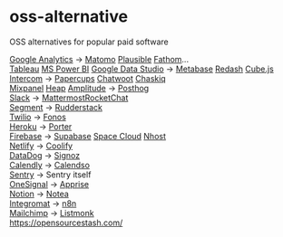 # oss-alternative
OSS alternatives for popular paid software

[Google Analytics](https://analytics.google.com/analytics/web/) -> [Matomo](https://matomo.org/) [Plausible](https://plausible.io/) [Fathom](https://usefathom.com/)...\
[Tableau](https://www.tableau.com/) [MS Power BI](https://powerbi.microsoft.com/en-us/) [Google Data Studio](https://marketingplatform.google.com/about/data-studio/) -> [Metabase](https://www.metabase.com/) [Redash](https://redash.io/) [Cube.js](https://cube.dev/) \
[Intercom](intercom.com) -> [Papercups](Papercups.io) [Chatwoot](https://www.chatwoot.com/) [Chaskiq](https://chaskiq.io/)\
[Mixpanel](mixpanel.com) [Heap](https://heap.io/) [Amplitude](https://amplitude.com/) -> [Posthog](https://posthog.com/)\
[Slack](slack.com) -> [Mattermost](https://mattermost.com/)[RocketChat](https://rocket.chat/)\
[Segment](https://segment.com/) -> [Rudderstack](https://rudderstack.com/)\
[Twilio](twilio.com) -> [Fonos](https://github.com/fonoster/fonos)\
[Heroku](heroku.com) -> [Porter](https://www.getporter.dev/)\
[Firebase](firebase.google.com) -> [Supabase](https://supabase.io/) [Space Cloud](https://spaceuptech.com/) [Nhost](https://nhost.io/) \
[Netlify](netlify.com) -> [Coolify](https://coollabs.io/coolify)\
[DataDog](https://www.datadoghq.com/) -> [Signoz](https://signoz.io/)\
[Calendly](https://calendly.com/) -> [Calendso](https://calendso.com/) \
[Sentry](https://sentry.io/welcome/) -> Sentry itself \
[OneSignal](https://onesignal.com/) -> [Apprise](https://github.com/caronc/apprise)\
[Notion](Notion.so) -> [Notea](https://cinwell.com/notea/) \
[Integromat](https://www.integromat.com/en) -> [n8n](https://n8n.io/)  \
[Mailchimp](mailchimp.com) -> [Listmonk](https://listmonk.app/)  \
https://opensourcestash.com/                     
     
   
 
 
